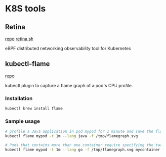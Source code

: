 # K8S tools

## Retina

[repo](https://github.com/microsoft/retina)  [retina.sh](https://retina.sh/docs/installation/setup)

eBPF distributed networking observability tool for Kubernetes

## kubectl-flame

[repo](https://github.com/yahoo/kubectl-flame)

kubectl plugin to capture a flame graph of a pod's CPU profile.

### Installation

```bash
kubectl krew install flame
```

### Sample usage

```bash
# profile a Java application in pod mypod for 1 minute and save the flamegraph as /tmp/flamegraph.svg
kubectl flame mypod -t 1m --lang java -f /tmp/flamegraph.svg

# Pods that contains more than one container require specifying the target container as an argument (target langauge = Go)
kubectl flame mypod -t 1m --lang go -f /tmp/flamegraph.svg mycontainer
```
